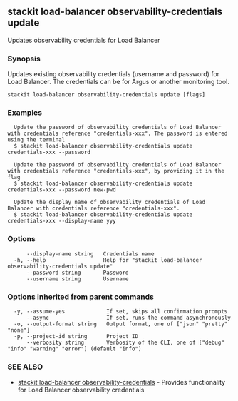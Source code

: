 ## stackit load-balancer observability-credentials update

Updates observability credentials for Load Balancer

### Synopsis

Updates existing observability credentials (username and password) for Load Balancer. The credentials can be for Argus or another monitoring tool.

```
stackit load-balancer observability-credentials update [flags]
```

### Examples

```
  Update the password of observability credentials of Load Balancer with credentials reference "credentials-xxx". The password is entered using the terminal
  $ stackit load-balancer observability-credentials update credentials-xxx --password 

  Update the password of observability credentials of Load Balancer with credentials reference "credentials-xxx", by providing it in the flag
  $ stackit load-balancer observability-credentials update credentials-xxx --password new-pwd

  Update the display name of observability credentials of Load Balancer with credentials reference "credentials-xxx".
  $ stackit load-balancer observability-credentials update credentials-xxx --display-name yyy
```

### Options

```
      --display-name string   Credentials name
  -h, --help                  Help for "stackit load-balancer observability-credentials update"
      --password string       Password
      --username string       Username
```

### Options inherited from parent commands

```
  -y, --assume-yes             If set, skips all confirmation prompts
      --async                  If set, runs the command asynchronously
  -o, --output-format string   Output format, one of ["json" "pretty" "none"]
  -p, --project-id string      Project ID
      --verbosity string       Verbosity of the CLI, one of ["debug" "info" "warning" "error"] (default "info")
```

### SEE ALSO

* [stackit load-balancer observability-credentials](./stackit_load-balancer_observability-credentials.md)	 - Provides functionality for Load Balancer observability credentials


